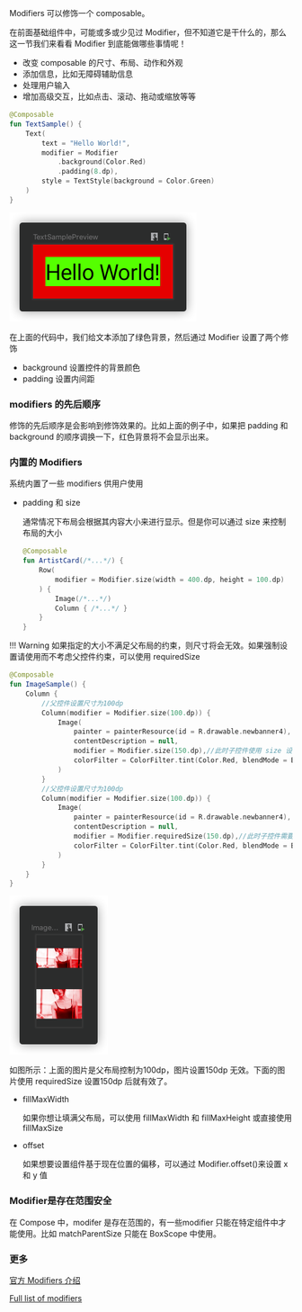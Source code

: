 Modifiers 可以修饰一个 composable。

在前面基础组件中，可能或多或少见过 Modifier，但不知道它是干什么的，那么这一节我们来看看 Modifier 到底能做哪些事情呢！

- 改变 composable 的尺寸、布局、动作和外观
- 添加信息，比如无障碍辅助信息
- 处理用户输入
- 增加高级交互，比如点击、滚动、拖动或缩放等等

```kotlin
@Composable
fun TextSample() {
    Text(
        text = "Hello World!",
        modifier = Modifier
            .background(Color.Red)
            .padding(8.dp),
        style = TextStyle(background = Color.Green)
    )
}
```

![modifier1](assets/modifier1.png)

在上面的代码中，我们给文本添加了绿色背景，然后通过 Modifier 设置了两个修饰 

- background 设置控件的背景颜色
- padding 设置内间距

### modifiers 的先后顺序

修饰的先后顺序是会影响到修饰效果的。比如上面的例子中，如果把 padding 和 background 的顺序调换一下，红色背景将不会显示出来。

### 内置的 Modifiers

系统内置了一些 modifiers 供用户使用

- padding 和 size

  通常情况下布局会根据其内容大小来进行显示。但是你可以通过 size 来控制布局的大小

  ```kotlin
  @Composable
  fun ArtistCard(/*...*/) {
      Row(
          modifier = Modifier.size(width = 400.dp, height = 100.dp)
      ) {
          Image(/*...*/)
          Column { /*...*/ }
      }
  }
  ```

!!! Warning
    如果指定的大小不满足父布局的约束，则尺寸将会无效。如果强制设置请使用而不考虑父控件约束，可以使用 requiredSize

```kotlin
@Composable
fun ImageSample() {
    Column {
        //父控件设置尺寸为100dp
        Column(modifier = Modifier.size(100.dp)) {
            Image(
                painter = painterResource(id = R.drawable.newbanner4),
                contentDescription = null,
                modifier = Modifier.size(150.dp),//此时子控件使用 size 设置150dp 是无效的
                colorFilter = ColorFilter.tint(Color.Red, blendMode = BlendMode.Color)
            )
        }
        //父控件设置尺寸为100dp
        Column(modifier = Modifier.size(100.dp)) {
            Image(
                painter = painterResource(id = R.drawable.newbanner4),
                contentDescription = null,
                modifier = Modifier.requiredSize(150.dp),//此时子控件需要使用 requiredSize 设置为150dp才有效
                colorFilter = ColorFilter.tint(Color.Red, blendMode = BlendMode.Color)
            )
        }
    }
}
```

![modifier2](assets/modifier2.png)

如图所示：上面的图片是父布局控制为100dp，图片设置150dp 无效。下面的图片使用 requiredSize 设置150dp 后就有效了。

- fillMaxWidth

  如果你想让填满父布局，可以使用 fillMaxWidth 和 fillMaxHeight 或直接使用 fillMaxSize

- offset
  
  如果想要设置组件基于现在位置的偏移，可以通过 Modifier.offset()来设置 x 和 y 值

### Modifier是存在范围安全

在 Compose 中，modifer 是存在范围的，有一些modifier 只能在特定组件中才能使用。比如 matchParentSize 只能在 BoxScope 中使用。

### 更多

[官方 Modifiers 介绍](https://developer.android.com/jetpack/compose/modifiers)

[Full list of modifiers](https://developer.android.com/jetpack/compose/modifiers-list)